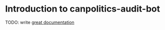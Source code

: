 # Introduction to canpolitics-audit-bot

TODO: write [great documentation](http://jacobian.org/writing/great-documentation/what-to-write/)
